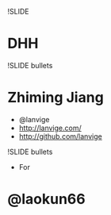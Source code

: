 !SLIDE
# DHH

!SLIDE bullets
# Zhiming Jiang
* @lanvige
* http://lanvige.com/
* http://github.com/lanvige

!SLIDE bullets
* For 
# @laokun66